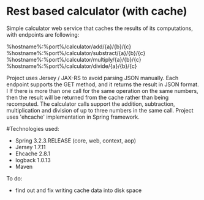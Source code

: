 # Rest based calculator (with cache)
Simple calculator web service that caches the results of its computations, with endpoints are following:

%hostname%:%port%/calculator/add/{a}/{b}/{c}
%hostname%:%port%/calculator/substract/{a}/{b}/{c}
%hostname%:%port%/calculator/multiply/{a}/{b}/{c}
%hostname%:%port%/calculator/divide/{a}/{b}/{c}

Project uses Jersey / JAX-RS to avoid parsing JSON manually. 
Each endpoint supports the GET method, and it returns the result in JSON format. I
If there is more than one call for the same operation on the same numbers, then the result will be returned from the cache rather than being recomputed.
The calculator calls support the addition, subtraction, multiplication and division of up to three numbers in the same call.
Project uses 'ehcache' implementation in Spring framework.

#Technologies used:
- Spring 3.2.3.RELEASE (core, web, context, aop)
- Jersey 1.7.11
- Ehcache 2.8.1
- logback 1.0.13
- Maven

To do:
- find out and fix writing cache data into disk space